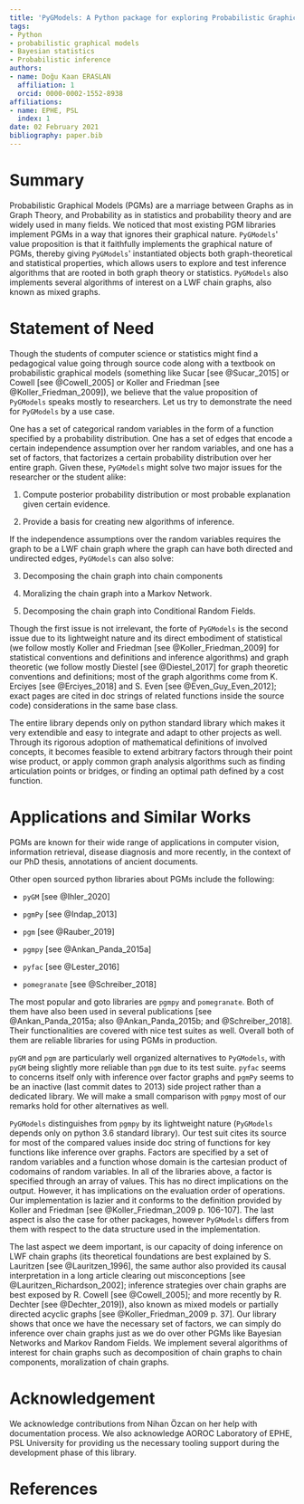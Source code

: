 ```yaml
---
title: 'PyGModels: A Python package for exploring Probabilistic Graphical Models with Graph Theoretical Structures'
tags:
- Python
- probabilistic graphical models
- Bayesian statistics
- Probabilistic inference
authors:
- name: Doğu Kaan ERASLAN
  affiliation: 1
  orcid: 0000-0002-1552-8938
affiliations:
- name: EPHE, PSL
  index: 1
date: 02 February 2021
bibliography: paper.bib
---
```


# Summary

Probabilistic Graphical Models (PGMs) are a marriage between Graphs as in
Graph Theory, and Probability as in statistics and probability theory and are
widely used in many fields. We noticed that most existing PGM
libraries implement PGMs in a way that ignores their graphical nature.
`PyGModels`' value proposition is that it faithfully implements the graphical
nature of PGMs, thereby giving `PyGModels`' instantiated objects both
graph-theoretical and statistical properties, which allows users to explore
and test inference algorithms that are rooted in both graph theory or
statistics. `PyGModels` also implements several algorithms of interest on a
LWF chain graphs, also known as mixed graphs.

# Statement of Need

Though the students of computer science or statistics might find a pedagogical
value going through source code along with a textbook on probabilistic
graphical models (something like Sucar [see @Sucar_2015] or Cowell [see
@Cowell_2005] or Koller and Friedman [see @Koller_Friedman_2009]), we believe
that the value proposition of `PyGModels` speaks mostly to researchers.
Let us try to demonstrate the need for `PyGModels` by a use case. 

One has a set of categorical random variables in the form of a function
specified by a probability distribution. One has a set of edges that encode a
certain independence assumption over her random variables, and one has a set
of factors, that factorizes a certain probability distribution over her entire
graph. Given these, `PyGModels` might solve two major issues for the
researcher or the student alike:

1. Compute posterior probability distribution or most probable explanation
  given certain evidence.

2. Provide a basis for creating new algorithms of inference.

If the independence assumptions over the random variables requires the graph
to be a LWF chain graph where the graph can have both directed and undirected
edges, `PyGModels` can also solve:

3. Decomposing the chain graph into chain components

4. Moralizing the chain graph into a Markov Network.

5. Decomposing the chain graph into Conditional Random Fields.

Though the first issue is not irrelevant, the forte of `PyGModels` is the
second issue due to its lightweight nature and its direct embodiment of
statistical (we follow mostly Koller and Friedman [see @Koller_Friedman_2009]
for statistical conventions and definitions and inference algorithms) and
graph theoretic (we follow mostly Diestel [see @Diestel_2017] for graph
theoretic conventions and definitions; most of the graph algorithms come
from K. Erciyes [see @Erciyes_2018] and S. Even [see @Even_Guy_Even_2012];
exact pages are cited in doc strings of related functions inside the
source code) considerations in the same base class. 

The entire library depends only on python standard library which makes it very
extendible and easy to integrate and adapt to other projects as well. Through
its rigorous adoption of mathematical definitions of involved concepts, it
becomes feasible to extend arbitrary factors through their point wise product,
or apply common graph analysis algorithms such as finding articulation points
or bridges, or finding an optimal path defined by a cost function.

# Applications and Similar Works

PGMs are known for their wide range of applications in computer vision,
information retrieval, disease diagnosis and more recently, in the context of
our PhD thesis, annotations of ancient documents.

Other open sourced python libraries about PGMs include the following:

- `pyGM` [see @Ihler_2020]

- `pgmPy` [see @Indap_2013]

- `pgm` [see @Rauber_2019]

- `pgmpy` [see @Ankan_Panda_2015a]

- `pyfac` [see @Lester_2016]

- `pomegranate` [see @Schreiber_2018]

The most popular and goto libraries are `pgmpy` and `pomegranate`. Both of
them have also been used in several publications [see @Ankan_Panda_2015a; also
@Ankan_Panda_2015b; and @Schreiber_2018]. Their functionalities are covered
with nice test suites as well. Overall both of them are reliable libraries for
using PGMs in production.

`pyGM` and `pgm` are particularly well organized alternatives to `PyGModels`,
with `pyGM` being slightly more reliable than `pgm` due to its test suite.
`pyfac` seems to concerns itself only with inference over factor graphs and
`pgmPy` seems to be an inactive (last commit dates to 2013) side project
rather than a dedicated library. We will make a small comparison with `pgmpy`
most of our remarks hold for other alternatives as well.

`PyGModels` distinguishes from `pgmpy` by its lightweight nature (`PyGModels`
depends only on python 3.6 standard library). Our test suit cites its source
for most of the compared values inside doc string of functions for key
functions like inference over graphs. Factors are specified by a set of
random variables and a function whose domain is the cartesian product of
codomains of random variables. In all of the libraries above, a factor is
specified through an array of values. This has no direct implications on the
output. However, it has implications on the evaluation order of operations.
Our implementation is lazier and it conforms to the definition provided by
Koller and Friedman [see @Koller_Friedman_2009 p. 106-107]. The last aspect is
also the case for other packages, however `PyGModels` differs from them with
respect to the data structure used in the implementation.

The last aspect we deem important, is our capacity of doing inference on LWF
chain graphs (its theoretical foundations are best explained by S. Lauritzen
[see @Lauritzen_1996], the same author also provided its causal interpretation
in a long article clearing out misconceptions [see
@Lauritzen_Richardson_2002]; inference strategies over chain graphs are best
exposed by R. Cowell [see @Cowell_2005]; and more recently by R. Dechter [see
@Dechter_2019]), also known as mixed models or partially directed acyclic
graphs [see @Koller_Friedman_2009 p. 37]. Our library shows that once we have
the necessary set of factors, we can simply do inference over chain graphs
just as we do over other PGMs like Bayesian Networks and Markov Random Fields.
We implement several algorithms of interest for chain graphs such as
decomposition of chain graphs to chain components, moralization of chain
graphs.

# Acknowledgement

We acknowledge contributions from Nihan Özcan on her help with documentation
process. We also acknowledge AOROC Laboratory of EPHE, PSL University for
providing us the necessary tooling support during the development phase of
this library.

# References
